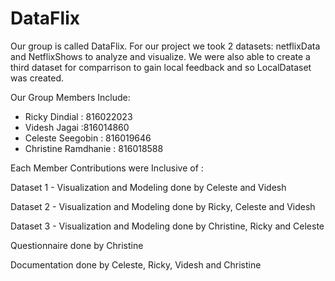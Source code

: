 # DataFlix

Our group is called DataFlix. 
For our project we took 2 datasets: netflixData and NetflixShows to analyze and visualize. 
We were also able to create a third dataset for comparrison to gain local feedback and so LocalDataset was created. 

Our Group Members Include: 
- Ricky Dindial : 816022023
- Videsh Jagai  :816014860
- Celeste Seegobin  : 816019646
- Christine Ramdhanie : 816018588

Each Member Contributions were Inclusive of : 

Dataset 1 - Visualization and Modeling done by Celeste and Videsh 

Dataset 2 - Visualization and Modeling done by Ricky, Celeste and Videsh

Dataset 3 - Visualization and Modeling done by Christine, Ricky and Celeste 

Questionnaire done by Christine

Documentation done by Celeste, Ricky, Videsh and Christine 
